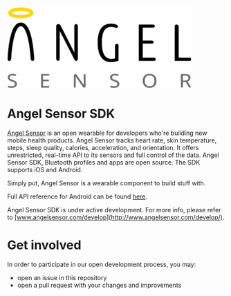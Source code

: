 ![Angel Sensor logo](https://github.com/AngelSensor/angel-sdk/blob/master/assets/Logo-Black-on-white.png)

Angel Sensor SDK
================

[Angel Sensor](http://angelsensor.com/) is an open wearable for developers who're building new mobile health products. Angel Sensor tracks heart rate, skin temperature, steps, sleep quality, calories, acceleration, and orientation. It offers unrestricted, real-time API to its sensors and full control of the data. Angel Sensor SDK, Bluetooth profiles and apps are open source. The SDK supports iOS and Android.

Simply put, Angel Sensor is a wearable component to build stuff with.

Full API reference for Android can be found [here](https://angelsensor.github.io/angel-sdk/).

Angel Sensor SDK is under active development. For more info, please refer to [www.angelsensor.com/develop](http://www.angelsensor.com/develop/).


# Get involved
In order to participate in our open development process, you may:
* open an issue in this repository
* open a pull request with your changes and improvements
